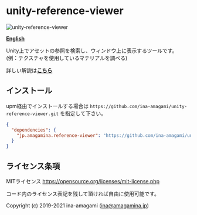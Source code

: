 # unity-reference-viewer

![unity-reference-viewer](https://amagamina.jp/blog/wp-content/uploads/2019/07/how-to-1.gif)

[**English**](README_EN.md)

Unity上でアセットの参照を検索し、ウィンドウ上に表示するツールです。  
(例：テクスチャを使用しているマテリアルを調べる)  
  
詳しい解説は[**こちら**](https://amagamina.jp/blog/reference-viewer/)

## インストール

upm経由でインストールする場合は `https://github.com/ina-amagami/unity-reference-viewer.git` を指定して下さい。

```json
{
  "dependencies": {
    "jp.amagamina.reference-viewer": "https://github.com/ina-amagami/unity-reference-viewer.git"
  }
}
```

## ライセンス条項

MITライセンス
https://opensource.org/licenses/mit-license.php  

コード内のライセンス表記を残して頂ければ自由に使用可能です。

Copyright (c) 2019-2021 ina-amagami (ina@amagamina.jp)

